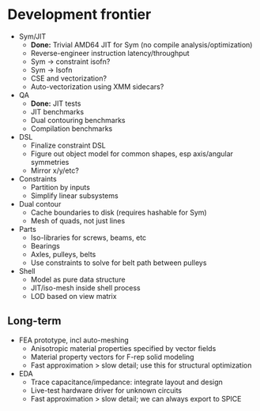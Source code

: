 # Development frontier
+ Sym/JIT
  + **Done:** Trivial AMD64 JIT for Sym (no compile analysis/optimization)
  + Reverse-engineer instruction latency/throughput
  + Sym -> constraint isofn?
  + Sym -> Isofn
  + CSE and vectorization?
  + Auto-vectorization using XMM sidecars?
+ QA
  + **Done:** JIT tests
  + JIT benchmarks
  + Dual contouring benchmarks
  + Compilation benchmarks
+ DSL
  + Finalize constraint DSL
  + Figure out object model for common shapes, esp axis/angular symmetries
  + Mirror x/y/etc?
+ Constraints
  + Partition by inputs
  + Simplify linear subsystems
+ Dual contour
  + Cache boundaries to disk (requires hashable for Sym)
  + Mesh of quads, not just lines
+ Parts
  + Iso-libraries for screws, beams, etc
  + Bearings
  + Axles, pulleys, belts
  + Use constraints to solve for belt path between pulleys
+ Shell
  + Model as pure data structure
  + JIT/iso-mesh inside shell process
  + LOD based on view matrix


## Long-term
+ FEA prototype, incl auto-meshing
  + Anisotropic material properties specified by vector fields
  + Material property vectors for F-rep solid modeling
  + Fast approximation > slow detail; use this for structural optimization
+ EDA
  + Trace capacitance/impedance: integrate layout and design
  + Live-test hardware driver for unknown circuits
  + Fast approximation > slow detail; we can always export to SPICE
